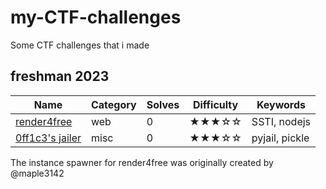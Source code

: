 # my-CTF-challenges
Some CTF challenges that i made

## freshman 2023

| Name                                                | Category      | Solves | Difficulty | Keywords                                                     |
| --------------------------------------------------- | --------- | ---------- | ---------- | ------------------------------------------------------------ |
| [render4free](freshman2023/render4free) | web | 0 | ★★★☆☆ | SSTI, nodejs |
| [0ff1c3's jailer](freshman2023/render4free) | misc | 0 | ★★★☆☆ | pyjail, pickle |

The instance spawner for render4free was originally created by @maple3142
